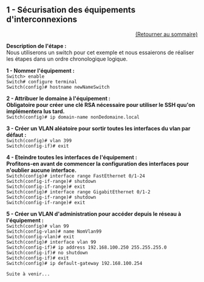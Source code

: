 ## 1 - Sécurisation des équipements d'interconnexions

<p align="right"><a href="README.md">(Retourner au sommaire)</a></p>

**Description de l'étape :**  
Nous utiliserons un switch pour cet exemple et nous essaierons de réaliser les étapes dans un ordre chronologique logique.

**1 - Nommer l'équipement :**  
`Switch> enable`  
`Switch# configure terminal`  
`Switch(config)# hostname newNameSwitch`

**2 - Attribuer le domaine à l'équipement :**  
**Obligatoire pour créer une clé RSA nécessaire pour utiliser le SSH quu'on implémentera lus tard.**  
`Switch(config)# ip domain-name nonDedomaine.local`

**3 - Créer un VLAN aléatoire pour sortir toutes les interfaces du vlan par défaut :**  
`Switch(config)# vlan 399`  
`Switch(config-if)# exit`

**4 - Eteindre toutes les interfaces de l'équipement :**  
**Profitons-en avant de commencer la configuration des interfaces pour n'oublier aucune interface.**  
`Switch(config)# interface range FastEthernet 0/1-24`  
`Switch(config-if-range)# shutdown`  
`Switch(config-if-range)# exit`  
`Switch(config)# interface range GigabitEthernet 0/1-2`  
`Switch(config-if-range)# shutdown`  
`Switch(config-if-range)# exit`  

**5 - Créer un VLAN d'administration pour accéder depuis le réseau à l'équipement :**  
`Switch(config)# vlan 99`  
`Switch(config-vlan)# name NomVlan99`  
`Switch(config-vlan)# exit`  
`Switch(config)# interface vlan 99`  
`Switch(config-if)# ip address 192.168.100.250 255.255.255.0`  
`Switch(config-if)# no shutdown`  
`Switch(config-if)# exit`  
`Switch(config)# ip default-gateway 192.168.100.254`  

`Suite à venir...`
